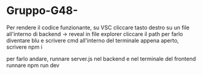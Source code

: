 # Gruppo-G48-
Per rendere il codice funzionante,
su VSC cliccare tasto destro su un file all'interno di backend -> reveal in file explorer
cliccare il path per farlo diventare blu e scrivere cmd
all'interno del terminale appena aperto, scrivere npm i

per farlo andare, runnare server.js nel backend e nel terminale del frontend runnare npm run dev
